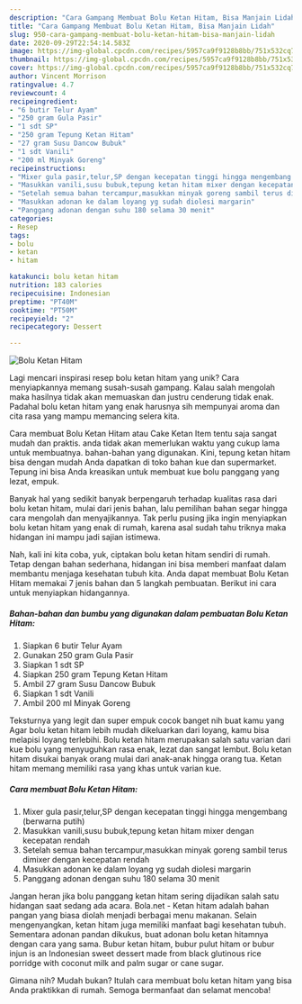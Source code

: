 ```yaml
---
description: "Cara Gampang Membuat Bolu Ketan Hitam, Bisa Manjain Lidah"
title: "Cara Gampang Membuat Bolu Ketan Hitam, Bisa Manjain Lidah"
slug: 950-cara-gampang-membuat-bolu-ketan-hitam-bisa-manjain-lidah
date: 2020-09-29T22:54:14.583Z
image: https://img-global.cpcdn.com/recipes/5957ca9f9128b8bb/751x532cq70/bolu-ketan-hitam-foto-resep-utama.jpg
thumbnail: https://img-global.cpcdn.com/recipes/5957ca9f9128b8bb/751x532cq70/bolu-ketan-hitam-foto-resep-utama.jpg
cover: https://img-global.cpcdn.com/recipes/5957ca9f9128b8bb/751x532cq70/bolu-ketan-hitam-foto-resep-utama.jpg
author: Vincent Morrison
ratingvalue: 4.7
reviewcount: 4
recipeingredient:
- "6 butir Telur Ayam"
- "250 gram Gula Pasir"
- "1 sdt SP"
- "250 gram Tepung Ketan Hitam"
- "27 gram Susu Dancow Bubuk"
- "1 sdt Vanili"
- "200 ml Minyak Goreng"
recipeinstructions:
- "Mixer gula pasir,telur,SP dengan kecepatan tinggi hingga mengembang (berwarna putih)"
- "Masukkan vanili,susu bubuk,tepung ketan hitam mixer dengan kecepatan rendah"
- "Setelah semua bahan tercampur,masukkan minyak goreng sambil terus dimixer dengan kecepatan rendah"
- "Masukkan adonan ke dalam loyang yg sudah diolesi margarin"
- "Panggang adonan dengan suhu 180 selama 30 menit"
categories:
- Resep
tags:
- bolu
- ketan
- hitam

katakunci: bolu ketan hitam 
nutrition: 183 calories
recipecuisine: Indonesian
preptime: "PT40M"
cooktime: "PT50M"
recipeyield: "2"
recipecategory: Dessert

---
```



![Bolu Ketan Hitam](https://img-global.cpcdn.com/recipes/5957ca9f9128b8bb/751x532cq70/bolu-ketan-hitam-foto-resep-utama.jpg)

Lagi mencari inspirasi resep bolu ketan hitam yang unik? Cara menyiapkannya memang susah-susah gampang. Kalau salah mengolah maka hasilnya tidak akan memuaskan dan justru cenderung tidak enak. Padahal bolu ketan hitam yang enak harusnya sih mempunyai aroma dan cita rasa yang mampu memancing selera kita.

Cara membuat Bolu Ketan Hitam atau Cake Ketan Item tentu saja sangat mudah dan praktis. anda tidak akan memerlukan waktu yang cukup lama untuk membuatnya. bahan-bahan yang digunakan. Kini, tepung ketan hitam bisa dengan mudah Anda dapatkan di toko bahan kue dan supermarket. Tepung ini bisa Anda kreasikan untuk membuat kue bolu panggang yang lezat, empuk.

Banyak hal yang sedikit banyak berpengaruh terhadap kualitas rasa dari bolu ketan hitam, mulai dari jenis bahan, lalu pemilihan bahan segar hingga cara mengolah dan menyajikannya. Tak perlu pusing jika ingin menyiapkan bolu ketan hitam yang enak di rumah, karena asal sudah tahu triknya maka hidangan ini mampu jadi sajian istimewa.


Nah, kali ini kita coba, yuk, ciptakan bolu ketan hitam sendiri di rumah. Tetap dengan bahan sederhana, hidangan ini bisa memberi manfaat dalam membantu menjaga kesehatan tubuh kita. Anda dapat membuat Bolu Ketan Hitam memakai 7 jenis bahan dan 5 langkah pembuatan. Berikut ini cara untuk menyiapkan hidangannya.

<!--inarticleads1-->

##### Bahan-bahan dan bumbu yang digunakan dalam pembuatan Bolu Ketan Hitam:

1. Siapkan 6 butir Telur Ayam
1. Gunakan 250 gram Gula Pasir
1. Siapkan 1 sdt SP
1. Siapkan 250 gram Tepung Ketan Hitam
1. Ambil 27 gram Susu Dancow Bubuk
1. Siapkan 1 sdt Vanili
1. Ambil 200 ml Minyak Goreng


Teksturnya yang legit dan super empuk cocok banget nih buat kamu yang Agar bolu ketan hitam lebih mudah dikeluarkan dari loyang, kamu bisa melapisi loyang terlebihi. Bolu ketan hitam merupakan salah satu varian dari kue bolu yang menyuguhkan rasa enak, lezat dan sangat lembut. Bolu ketan hitam disukai banyak orang mulai dari anak-anak hingga orang tua. Ketan hitam memang memiliki rasa yang khas untuk varian kue. 

<!--inarticleads2-->

##### Cara membuat Bolu Ketan Hitam:

1. Mixer gula pasir,telur,SP dengan kecepatan tinggi hingga mengembang (berwarna putih)
1. Masukkan vanili,susu bubuk,tepung ketan hitam mixer dengan kecepatan rendah
1. Setelah semua bahan tercampur,masukkan minyak goreng sambil terus dimixer dengan kecepatan rendah
1. Masukkan adonan ke dalam loyang yg sudah diolesi margarin
1. Panggang adonan dengan suhu 180 selama 30 menit


Jangan heran jika bolu panggang ketan hitam sering dijadikan salah satu hidangan saat sedang ada acara. Bola.net - Ketan hitam adalah bahan pangan yang biasa diolah menjadi berbagai menu makanan. Selain mengenyangkan, ketan hitam juga memiliki manfaat bagi kesehatan tubuh. Sementara adonan pandan dikukus, buat adonan bolu ketan hitamnya dengan cara yang sama. Bubur ketan hitam, bubur pulut hitam or bubur injun is an Indonesian sweet dessert made from black glutinous rice porridge with coconut milk and palm sugar or cane sugar. 

Gimana nih? Mudah bukan? Itulah cara membuat bolu ketan hitam yang bisa Anda praktikkan di rumah. Semoga bermanfaat dan selamat mencoba!
